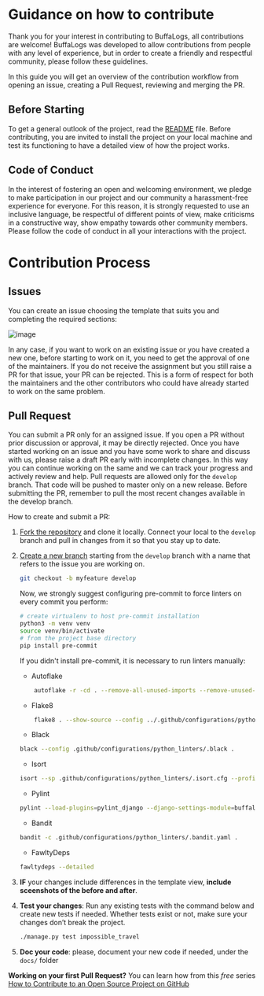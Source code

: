 #   Guidance on how to contribute
Thank you for your interest in contributing to BuffaLogs, all contributions are welcome! 
BuffaLogs was developed to allow contributions from people with any level of experience, but in order to create a friendly and respectful community, please follow these guidelines.

In this guide you will get an overview of the contribution workflow from opening an issue, creating a Pull Request, reviewing and merging the PR. 

##  Before Starting

To get a general outlook  of the project, read the [README](README.md) file.
Before contributing, you are invited to install the project on your local machine and test its functioning to have a detailed view of how the project works. 

##  Code of Conduct
In the interest of fostering an open and welcoming environment, we pledge to make participation in our project and our community a harassment-free experience for everyone. For this reason, it is strongly requested to use an inclusive language, be respectful of different points of view, make criticisms in a constructive way, show empathy towards other community members.
Please follow the code of conduct in all your interactions with the project.

#  Contribution Process
## Issues
You can create an issue choosing the template that suits you and completing the required sections:

![image](https://github.com/user-attachments/assets/82ed3a87-545a-47aa-8bbe-e2196cda739c)

In any case, if you want to work on an existing issue or you have created a new one, before starting to work on it, you need to get the approval of one of the maintainers. 
If you do not receive the assignment but you still raise a PR for that issue, your PR can be rejected. This is a form of respect for both the maintainers and the other contributors who could have already started to work on the same problem.

## Pull Request
You can submit a PR only for an assigned issue. If you open a PR without prior discussion or approval, it may be directly rejected.
Once you have started working on an issue and you have some work to share and discuss with us, please raise a draft PR early with incomplete changes. In this way you can continue working on the same and we can track your progress and actively review and help.
Pull requests are allowed only for the `develop` branch. That code will be pushed to master only on a new release. Before submitting the PR, remember to pull the most recent changes available in the develop branch.

How to create and submit a PR:
1.  [Fork the repository](https://docs.github.com/en/get-started/quickstart/contributing-to-projects) and clone it locally. Connect your local to the `develop` branch and pull in changes from it so that you stay up to date. 
2.  [Create a new branch](https://docs.github.com/en/get-started/quickstart/github-flow) starting from the `develop` branch with a name that refers to the issue you are working on.
    ```bash
    git checkout -b myfeature develop
    ```
    Now, we strongly suggest configuring pre-commit to force linters on every commit you perform:
    ```bash
    # create virtualenv to host pre-commit installation
    python3 -m venv venv
    source venv/bin/activate
    # from the project base directory
    pip install pre-commit
    ```
    If you didn't install pre-commit, it is necessary to run linters manually:
    *   Autoflake
    ```bash
        autoflake -r -cd . --remove-all-unused-imports --remove-unused-variables --ignore-init-module-imports --ignore-pass-statements
    ```
    *   Flake8
    ```bash
        flake8 . --show-source --config ../.github/configurations/python_linters/.flake8
    ```
    *   Black
    ```bash
    black --config .github/configurations/python_linters/.black .
    ```
    *   Isort
    ```bash
    isort --sp .github/configurations/python_linters/.isort.cfg --profile black .
    ```
    *   Pylint
    ```bash
    pylint --load-plugins=pylint_django --django-settings-module=buffalogs.settings --recursive=y --rcfile=.github/configurations/python_linters/.pylintrc .
    ```
    *   Bandit
    ```bash
    bandit -c .github/configurations/python_linters/.bandit.yaml .
    ```
    *   FawltyDeps
    ```bash
    fawltydeps --detailed
    ```

3.  **IF** your changes include differences in the template view, **include sceenshots of the before and after**.
4.  **Test your changes**: Run any existing tests with the command below and create new tests if needed. Whether tests exist or not, make sure your changes don’t break the project.
    ```bash
    ./manage.py test impossible_travel
    ```
5.  **Doc your code**: please, document your new code if needed, under the `docs/` folder

**Working on your first Pull Request?** You can learn how from this *free* series [How to Contribute to an Open Source Project on GitHub](https://kcd.im/pull-request)
